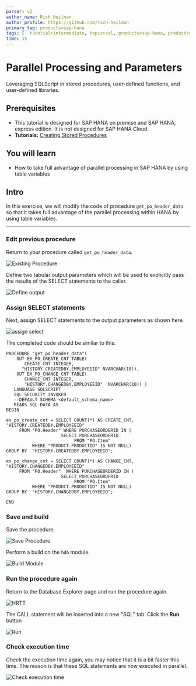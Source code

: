 ```yaml
---
parser: v2
author_name: Rich Heilman
author_profile: https://github.com/rich-heilman
primary_tag: products>sap-hana
tags: [  tutorial>intermediate, topic>sql, products>sap-hana, products>sap-hana\,-express-edition ]
time: 15
---
```

# Parallel Processing and Parameters
<!-- description --> Leveraging SQLScript in stored procedures, user-defined functions, and user-defined libraries.

## Prerequisites  
- This tutorial is designed for SAP HANA on premise and SAP HANA, express edition. It is not designed for SAP HANA Cloud.
- **Tutorials:** [Creating Stored Procedures](xsa-sqlscript-stored-proc)

## You will learn  
- How to take full advantage of parallel processing in SAP HANA by using table variables

## Intro
In this exercise, we will modify the code of procedure `get_po_header_data`  so that it takes full advantage of the parallel processing within HANA by using table variables.

---

### Edit previous procedure


Return to your procedure called `get_po_header_data`.

![Existing Procedure](1.png)

Define two tabular output parameters which will be used to explicitly pass the results of the SELECT statements to the caller.

![Define output](2.png)



### Assign SELECT statements


Next, assign SELECT statements to the output parameters as shown here.

![assign select](3.png)

The completed code should be similar to this.

```
PROCEDURE "get_po_header_data"(
    OUT EX_PO_CREATE_CNT TABLE(
       CREATE_CNT INTEGER,
      "HISTORY.CREATEDBY.EMPLOYEEID" NVARCHAR(10)),
    OUT EX_PO_CHANGE_CNT TABLE(
       CHANGE_CNT INTEGER,
       "HISTORY.CHANGEDBY.EMPLOYEEID"  NVARCHAR(10)) )  
   LANGUAGE SQLSCRIPT
   SQL SECURITY INVOKER
   --DEFAULT SCHEMA <default_schema_name>
   READS SQL DATA AS
BEGIN

ex_po_create_cnt = SELECT COUNT(*) AS CREATE_CNT, "HISTORY.CREATEDBY.EMPLOYEEID"
     FROM "PO.Header" WHERE PURCHASEORDERID IN (
                     SELECT PURCHASEORDERID
                          FROM "PO.Item"
          WHERE "PRODUCT.PRODUCTID" IS NOT NULL)
GROUP BY  "HISTORY.CREATEDBY.EMPLOYEEID";

ex_po_change_cnt = SELECT COUNT(*) AS CHANGE_CNT, "HISTORY.CHANGEDBY.EMPLOYEEID"
     FROM "PO.Header"  WHERE PURCHASEORDERID IN (
                     SELECT PURCHASEORDERID
                          FROM "PO.Item"
          WHERE "PRODUCT.PRODUCTID" IS NOT NULL)
GROUP BY  "HISTORY.CHANGEDBY.EMPLOYEEID";

END
```



### Save and build


Save the procedure.

![Save Procedure](5.png)

Perform a build on the `hdb` module.

![Build Module](6.png)



### Run the procedure again


Return to the Database Explorer page and run the procedure again.

![HRTT](7.png)

The CALL statement will be inserted into a new "SQL" tab. Click the **Run** button

![Run](9.png)



### Check execution time


Check the execution time again, you may notice that it is a bit faster this time. The reason is that these SQL statements are now executed in parallel.

![Check execution time](10.png)

